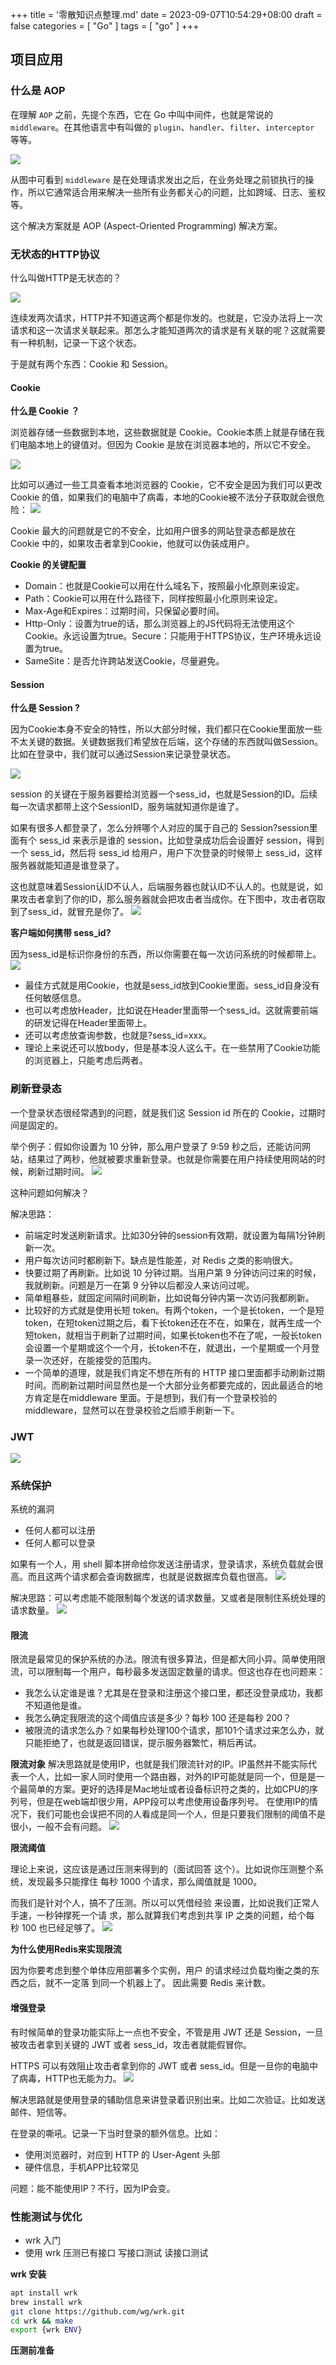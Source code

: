 +++
title = '零散知识点整理.md'
date = 2023-09-07T10:54:29+08:00
draft = false
categories = [ "Go" ]
tags = [ "go" ]
+++

## 项目应用

### 什么是 AOP

在理解 `AOP` 之前，先提个东西，它在 Go 中叫中间件，也就是常说的 `middleware`。在其他语言中有叫做的 `plugin`、`handler`、`filter`、`interceptor` 等等。

![](/images/go/10.png)

从图中可看到 `middleware` 是在处理请求发出之后，在业务处理之前锁执行的操作，所以它通常适合用来解决一些所有业务都关心的问题，比如跨域、日志、鉴权等。

这个解决方案就是 AOP (Aspect-Oriented Programming) 解决方案。

### 无状态的HTTP协议

什么叫做HTTP是无状态的？

![](/images/http/10.png)

连续发两次请求，HTTP并不知道这两个都是你发的。也就是，它没办法将上一次请求和这一次请求关联起来。那怎么才能知道两次的请求是有关联的呢？这就需要有一种机制，记录一下这个状态。

于是就有两个东西：Cookie 和 Session。

#### Cookie

**什么是 Cookie ？**

浏览器存储一些数据到本地，这些数据就是 Cookie。Cookie本质上就是存储在我们电脑本地上的键值对。但因为 Cookie 是放在浏览器本地的，所以它不安全。

![](/images/cookie/10.png)

比如可以通过一些工具查看本地浏览器的 Cookie，它不安全是因为我们可以更改 Cookie 的值，如果我们的电脑中了病毒，本地的Cookie被不法分子获取就会很危险：
![](/images/cookie/20.png)

Cookie 最大的问题就是它的不安全，比如用户很多的网站登录态都是放在 Cookie 中的，如果攻击者拿到Cookie，他就可以伪装成用户。

**Cookie 的关键配置**

- Domain：也就是Cookie可以用在什么域名下，按照最小化原则来设定。
- Path：Cookie可以用在什么路径下，同样按照最小化原则来设定。
- Max-Age和Expires：过期时间，只保留必要时间。
- Http-Only：设置为true的话，那么浏览器上的JS代码将无法使用这个Cookie。永远设置为true。Secure：只能用于HTTPS协议，生产环境永远设置为true。
- SameSite：是否允许跨站发送Cookie，尽量避免。

#### Session

**什么是 Session ?**

因为Cookie本身不安全的特性，所以大部分时候，我们都只在Cookie里面放一些不太关键的数据。关键数据我们希望放在后端，这个存储的东西就叫做Session。比如在登录中，我们就可以通过Session来记录登录状态。

![](/images/session/10.png)

session 的关键在于服务器要给浏览器一个sess_id，也就是Session的ID。后续每一次请求都带上这个SessionID，服务端就知道你是谁了。

如果有很多人都登录了，怎么分辨哪个人对应的属于自己的 Session?session里面有个 sess_id 来表示是谁的 session，比如登录成功后会设置好 session，得到一个 sess_id，然后将 sess_id 给用户，用户下次登录的时候带上 sess_id，这样服务器就能知道是谁登录了。

这也就意味着Session认ID不认人，后端服务器也就认ID不认人的。也就是说，如果攻击者拿到了你的ID，那么服务器就会把攻击者当成你。在下图中，攻击者窃取到了sess_id，就冒充是你了。
![](/images/session/20.png)

**客户端如何携带 sess_id?**

因为sess_id是标识你身份的东西，所以你需要在每一次访问系统的时候都带上。
![](/images/session/30.png)

- 最佳方式就是用Cookie，也就是sess_id放到Cookie里面。sess_id自身没有任何敏感信息。
- 也可以考虑放Header，比如说在Header里面带一个sess_id。这就需要前端的研发记得在Header里面带上。
- 还可以考虑放查询参数，也就是?sess_id=xxx。
- 理论上来说还可以放body，但是基本没人这么干。在一些禁用了Cookie功能的浏览器上，只能考虑后两者。

### 刷新登录态

一个登录状态很经常遇到的问题，就是我们这 Session id 所在的 Cookie，过期时间是固定的。

举个例子：假如你设置为 10 分钟，那么用户登录了 9:59 秒之后，还能访问网站，结果过了两秒，他就被要求重新登录。也就是你需要在用户持续使用网站的时候，刷新过期时间。
![](/images/go/20.png)

这种问题如何解决？

解决思路：

- 前端定时发送刷新请求。比如30分钟的session有效期，就设置为每隔1分钟刷新一次。
- 用户每次访问时都刷新下。缺点是性能差，对 Redis 之类的影响很大。
- 快要过期了再刷新。比如说 10 分钟过期。当用户第 9 分钟访问过来的时候，我就刷新。问题是万一在第 9 分钟以后都没人来访问过呢。
- 简单粗暴些，就固定间隔时间刷新，比如说每分钟内第一次访问我都刷新。
- 比较好的方式就是使用长短 token。有两个token，一个是长token，一个是短token，在短token过期之后，看下长token还在不在，如果在，就再生成一个短token，就相当于刷新了过期时间，如果长token也不在了呢，一般长token会设置一个星期或这个一个月，长token不在，就退出，一个星期或一个月登录一次还好，在能接受的范围内。
- 一个简单的道理，就是我们肯定不想在所有的 HTTP 接口里面都手动刷新过期时间。而刷新过期时间显然也是一个大部分业务都要完成的，因此最适合的地方肯定是在middleware 里面。于是想到，我们有一个登录校验的 middleware，显然可以在登录校验之后顺手刷新一下。

### JWT

![](/images/go/30.png)

### 系统保护

系统的漏洞

- 任何人都可以注册
- 任何人都可以登录

如果有一个人，用 shell 脚本拼命给你发送注册请求，登录请求，系统负载就会很高。而且这两个请求都会查询数据库，也就是说数据库负载也很高。
![](/images/go/40.png)

解决思路：可以考虑能不能限制每个发送的请求数量。又或者是限制住系统处理的请求数量。
![](/images/go/50.png)

#### 限流

限流是最常见的保护系统的办法。限流有很多算法，但是都大同小异。简单使用限流，可以限制每一个用户，每秒最多发送固定数量的请求。但这也存在也问题来：
- 我怎么认定谁是谁？尤其是在登录和注册这个接口里，都还没登录成功，我都不知道他是谁。
- 我怎么确定我限流的这个阈值应该是多少？每秒 100 还是每秒 200？
- 被限流的请求怎么办？如果每秒处理100个请求，那101个请求过来怎么办，就只能拒绝了，也就是返回错误，提示服务器繁忙，稍后再试。


**限流对象**
解决思路就是使用IP，也就是我们限流针对的IP。IP虽然并不能实际代表一个人，比如一家人同时使用一个路由器，对外的IP可能就是同一个，但是是一个最简单的方案。更好的选择是Mac地址或者设备标识符之类的，比如CPU的序列号，但是在web端却很少用，APP段可以考虑使用设备序列号。
在使用IP的情况下，我们可能也会误把不同的人看成是同一个人，但是只要我们限制的阈值不是很小，一般不会有问题。
![](/images/go/60.png)

**限流阈值**

理论上来说，这应该是通过压测来得到的（面试回答
这个）。比如说你压测整个系统，发现最多只能撑住
每秒 1000 个请求，那么阈值就是 1000。

而我们是针对个人，搞不了压测。所以可以凭借经验
来设置，比如说我们正常人手速，一秒钟撑死一个请
求，那么就算我们考虑到共享 IP 之类的问题，给个每
秒 100 也已经足够了。
![](/images/go/70.png)

**为什么使用Redis来实现限流**

因为你要考虑到整个单体应用部署多个实例，用户
的请求经过负载均衡之类的东西之后，就不一定落
到同一个机器上了。
因此需要 Redis 来计数。

#### 增强登录

有时候简单的登录功能实际上一点也不安全，不管是用 JWT 还是 Session，一旦被攻击者拿到关键的 JWT  或者 sess_id，攻击者就能假冒你。

HTTPS 可以有效阻止攻击者拿到你的 JWT 或者 sess_id。但是一旦你的电脑中了病毒，HTTP也无能为力。
![](/images/go/80.png)

解决思路就是使用登录的辅助信息来讲登录着识别出来。比如二次验证。比如发送邮件、短信等。

在登录的嘶吼。记录一下当时登录的额外信息。比如：
- 使用浏览器时，对应到 HTTP 的 User-Agent 头部
- 硬件信息，手机APP比较常见

问题：能不能使用IP？不行，因为IP会变。

### 性能测试与优化

- wrk 入门
- 使用 wrk 压测已有接口
    写接口测试
    读接口测试

**wrk 安装**

```bash
apt install wrk
brew install wrk
git clone https://github.com/wg/wrk.git
cd wrk && make
export {wrk ENV}
```


**压测前准备**
